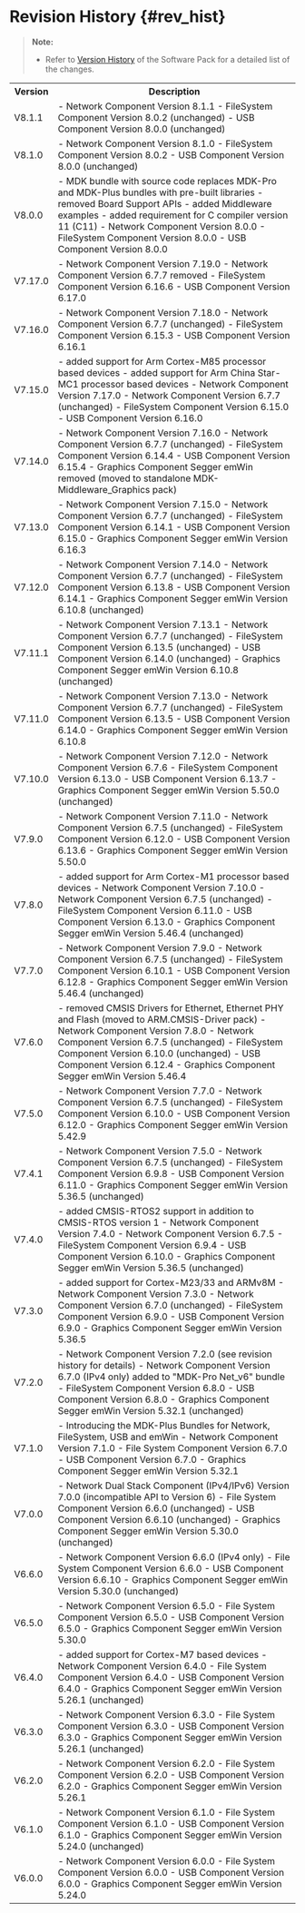 # Revision History {#rev_hist}

> **Note:**
>
> - Refer to [Version History](https://www.keil.arm.com/packs/mdk-middleware-keil/versions/) of the Software Pack for a detailed list of the changes.

<table class="cmtable" summary="Revision History">
  <tr>
    <th>Version</th>
    <th>Description</th>
  </tr>
  <tr>
    <td>V8.1.1</td>
    <td>
      - Network Component Version 8.1.1
      - FileSystem Component Version 8.0.2 (unchanged)
      - USB Component Version 8.0.0 (unchanged)
    </td>
  </tr>
  <tr>
    <td>V8.1.0</td>
    <td>
      - Network Component Version 8.1.0
      - FileSystem Component Version 8.0.2
      - USB Component Version 8.0.0 (unchanged)
    </td>
  </tr>
  <tr>
    <td>V8.0.0</td>
    <td>
      - MDK bundle with source code replaces MDK-Pro and MDK-Plus bundles with pre-built libraries
      - removed Board Support APIs
      - added Middleware examples
      - added requirement for C compiler version 11 (C11)
      - Network Component Version 8.0.0
      - FileSystem Component Version 8.0.0
      - USB Component Version 8.0.0
    </td>
  </tr>
  <tr>
    <td>V7.17.0</td>
    <td>
      - Network Component Version 7.19.0
      - Network Component Version 6.7.7 removed
      - FileSystem Component Version 6.16.6
      - USB Component Version 6.17.0
    </td>
  </tr>
  <tr>
    <td>V7.16.0</td>
    <td>
      - Network Component Version 7.18.0
      - Network Component Version 6.7.7 (unchanged)
      - FileSystem Component Version 6.15.3
      - USB Component Version 6.16.1
    </td>
  </tr>
  <tr>
    <td>V7.15.0</td>
    <td>
      - added support for Arm Cortex-M85 processor based devices
      - added support for Arm China Star-MC1 processor based devices
      - Network Component Version 7.17.0
      - Network Component Version 6.7.7 (unchanged)
      - FileSystem Component Version 6.15.0
      - USB Component Version 6.16.0
    </td>
  </tr>
  <tr>
    <td>V7.14.0</td>
    <td>
      - Network Component Version 7.16.0
      - Network Component Version 6.7.7 (unchanged)
      - FileSystem Component Version 6.14.4
      - USB Component Version 6.15.4
      - Graphics Component Segger emWin removed (moved to standalone MDK-Middleware_Graphics pack)
    </td>
  </tr>
  <tr>
    <td>V7.13.0</td>
    <td>
      - Network Component Version 7.15.0
      - Network Component Version 6.7.7 (unchanged)
      - FileSystem Component Version 6.14.1
      - USB Component Version 6.15.0
      - Graphics Component Segger emWin Version 6.16.3
    </td>
  </tr>
  <tr>
    <td>V7.12.0</td>
    <td>
      - Network Component Version 7.14.0
      - Network Component Version 6.7.7 (unchanged)
      - FileSystem Component Version 6.13.8
      - USB Component Version 6.14.1
      - Graphics Component Segger emWin Version 6.10.8 (unchanged)
    </td>
  </tr>
  <tr>
    <td>V7.11.1</td>
    <td>
      - Network Component Version 7.13.1
      - Network Component Version 6.7.7 (unchanged)
      - FileSystem Component Version 6.13.5 (unchanged)
      - USB Component Version 6.14.0 (unchanged)
      - Graphics Component Segger emWin Version 6.10.8 (unchanged)
    </td>
  </tr>
  <tr>
    <td>V7.11.0</td>
    <td>
      - Network Component Version 7.13.0
      - Network Component Version 6.7.7 (unchanged)
      - FileSystem Component Version 6.13.5
      - USB Component Version 6.14.0
      - Graphics Component Segger emWin Version 6.10.8
    </td>
  </tr>
  <tr>
    <td>V7.10.0</td>
    <td>
      - Network Component Version 7.12.0
      - Network Component Version 6.7.6
      - FileSystem Component Version 6.13.0
      - USB Component Version 6.13.7
      - Graphics Component Segger emWin Version 5.50.0 (unchanged)
    </td>
  </tr>
  <tr>
    <td>V7.9.0</td>
    <td>
      - Network Component Version 7.11.0
      - Network Component Version 6.7.5 (unchanged)
      - FileSystem Component Version 6.12.0
      - USB Component Version 6.13.6
      - Graphics Component Segger emWin Version 5.50.0
    </td>
  </tr>
  <tr>
    <td>V7.8.0</td>
    <td>
      - added support for Arm Cortex-M1 processor based devices
      - Network Component Version 7.10.0
      - Network Component Version 6.7.5 (unchanged)
      - FileSystem Component Version 6.11.0
      - USB Component Version 6.13.0
      - Graphics Component Segger emWin Version 5.46.4 (unchanged)
    </td>
  </tr>
  <tr>
    <td>V7.7.0</td>
    <td>
      - Network Component Version 7.9.0
      - Network Component Version 6.7.5 (unchanged)
      - FileSystem Component Version 6.10.1
      - USB Component Version 6.12.8
      - Graphics Component Segger emWin Version 5.46.4 (unchanged)
    </td>
  </tr>
  <tr>
    <td>V7.6.0</td>
    <td>
      - removed CMSIS Drivers for Ethernet, Ethernet PHY and Flash (moved to ARM.CMSIS-Driver pack)
      - Network Component Version 7.8.0
      - Network Component Version 6.7.5 (unchanged)
      - FileSystem Component Version 6.10.0 (unchanged)
      - USB Component Version 6.12.4
      - Graphics Component Segger emWin Version 5.46.4
    </td>
  </tr>
  <tr>
    <td>V7.5.0</td>
    <td>
      - Network Component Version 7.7.0
      - Network Component Version 6.7.5 (unchanged)
      - FileSystem Component Version 6.10.0
      - USB Component Version 6.12.0
      - Graphics Component Segger emWin Version 5.42.9
    </td>
  </tr>
  <tr>
    <td>V7.4.1</td>
    <td>
      - Network Component Version 7.5.0
      - Network Component Version 6.7.5 (unchanged)
      - FileSystem Component Version 6.9.8
      - USB Component Version 6.11.0
      - Graphics Component Segger emWin Version 5.36.5 (unchanged)
    </td>
  </tr>
  <tr>
    <td>V7.4.0</td>
    <td>
      - added CMSIS-RTOS2 support in addition to CMSIS-RTOS version 1
      - Network Component Version 7.4.0
      - Network Component Version 6.7.5
      - FileSystem Component Version 6.9.4
      - USB Component Version 6.10.0
      - Graphics Component Segger emWin Version 5.36.5 (unchanged)
    </td>
  </tr>
  <tr>
    <td>V7.3.0</td>
    <td>
      - added support for Cortex-M23/33 and ARMv8M
      - Network Component Version 7.3.0
      - Network Component Version 6.7.0 (unchanged)
      - FileSystem Component Version 6.9.0
      - USB Component Version 6.9.0
      - Graphics Component Segger emWin Version 5.36.5
    </td>
  </tr>
  <tr>
    <td>V7.2.0</td>
    <td>
      - Network Component Version 7.2.0 (see revision history for details)
      - Network Component Version 6.7.0 (IPv4 only) added to "MDK-Pro Net_v6" bundle
      - FileSystem Component Version 6.8.0
      - USB Component Version 6.8.0
      - Graphics Component Segger emWin Version 5.32.1 (unchanged)
    </td>
  </tr>
  <tr>
    <td>V7.1.0</td>
    <td>
      - Introducing the MDK-Plus Bundles for Network, FileSystem, USB and emWin
      - Network Component Version 7.1.0
      - File System Component Version 6.7.0
      - USB Component Version 6.7.0
      - Graphics Component Segger emWin Version 5.32.1
    </td>
  </tr>
  <tr>
    <td>V7.0.0</td>
    <td>
      - Network Dual Stack Component (IPv4/IPv6) Version 7.0.0 (incompatible API to Version 6)
      - File System Component Version 6.6.0 (unchanged)
      - USB Component Version 6.6.10 (unchanged)
      - Graphics Component Segger emWin Version 5.30.0 (unchanged)
    </td>
  </tr>
  <tr>
    <td>V6.6.0</td>
    <td>
      - Network Component Version 6.6.0 (IPv4 only)
      - File System Component Version 6.6.0
      - USB Component Version 6.6.10
      - Graphics Component Segger emWin Version 5.30.0 (unchanged)
    </td>
  </tr>
  <tr>
    <td>V6.5.0</td>
    <td>
      - Network Component Version 6.5.0
      - File System Component Version 6.5.0
      - USB Component Version 6.5.0
      - Graphics Component Segger emWin Version 5.30.0 
    </td>
  </tr>
  <tr>
    <td>V6.4.0</td>
    <td>
      - added support for Cortex-M7 based devices
      - Network Component Version 6.4.0
      - File System Component Version 6.4.0
      - USB Component Version 6.4.0
      - Graphics Component Segger emWin Version 5.26.1 (unchanged)
    </td>
  </tr>
  <tr>
    <td>V6.3.0</td>
    <td>
      - Network Component Version 6.3.0
      - File System Component Version 6.3.0
      - USB Component Version 6.3.0
      - Graphics Component Segger emWin Version 5.26.1 (unchanged)
    </td>
  </tr>
  <tr>
    <td>V6.2.0</td>
    <td>
      - Network Component Version 6.2.0
      - File System Component Version 6.2.0
      - USB Component Version 6.2.0
      - Graphics Component Segger emWin Version 5.26.1
    </td>
  </tr>
  <tr>
    <td>V6.1.0</td>
    <td>
      - Network Component Version 6.1.0
      - File System Component Version 6.1.0
      - USB Component Version 6.1.0
      - Graphics Component Segger emWin Version 5.24.0 (unchanged)
    </td>
  </tr>
  <tr>
    <td>V6.0.0</td>
    <td>
      - Network Component Version 6.0.0
      - File System Component Version 6.0.0
      - USB Component Version 6.0.0
      - Graphics Component Segger emWin Version 5.24.0
    </td>
  </tr>
</table>
